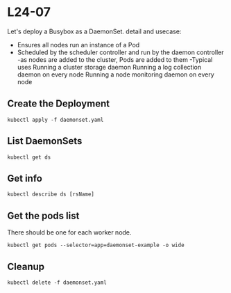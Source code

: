 # L24-07
Let's deploy a Busybox as a DaemonSet.
detail and usecase:
- Ensures all nodes run an instance of a Pod
- Scheduled by the scheduler controller and run by the daemon controller
-as nodes are added to the cluster, Pods are added to them
-Typical uses
  Running a cluster storage daemon
  Running a log collection daemon on every node
  Running a node monitoring daemon on every node

## Create the Deployment

    kubectl apply -f daemonset.yaml

## List DaemonSets

    kubectl get ds

## Get info

    kubectl describe ds [rsName]

## Get the pods list

There should be one for each worker node.

    kubectl get pods --selector=app=daemonset-example -o wide

## Cleanup

    kubectl delete -f daemonset.yaml